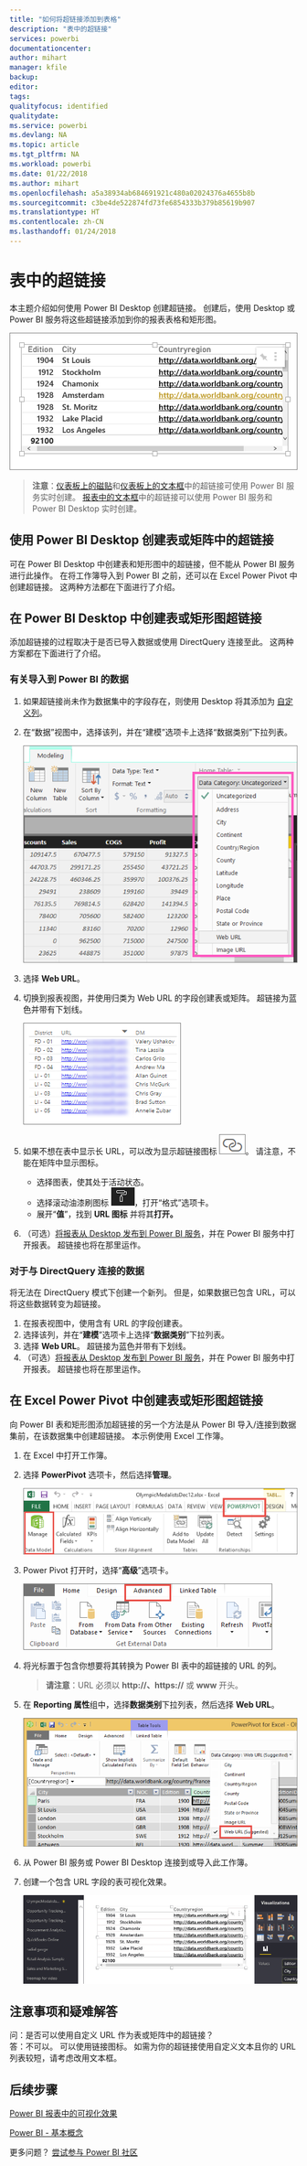 ```yaml
---
title: "如何将超链接添加到表格"
description: "表中的超链接"
services: powerbi
documentationcenter: 
author: mihart
manager: kfile
backup: 
editor: 
tags: 
qualityfocus: identified
qualitydate: 
ms.service: powerbi
ms.devlang: NA
ms.topic: article
ms.tgt_pltfrm: NA
ms.workload: powerbi
ms.date: 01/22/2018
ms.author: mihart
ms.openlocfilehash: a5a38934ab684691921c480a02024376a4655b8b
ms.sourcegitcommit: c3be4de522874fd73fe6854333b379b85619b907
ms.translationtype: HT
ms.contentlocale: zh-CN
ms.lasthandoff: 01/24/2018
---
```

# <a name="hyperlinks-in-tables"></a>表中的超链接
本主题介绍如何使用 Power BI Desktop 创建超链接。 创建后，使用 Desktop 或 Power BI 服务将这些超链接添加到你的报表表格和矩形图。 

![](media/power-bi-hyperlinks-in-tables/hyperlinkedtable.png)

> **注意**：[仪表板上的磁贴](service-dashboard-edit-tile.md)和[仪表板上的文本框](service-dashboard-add-widget.md)中的超链接可使用 Power BI 服务实时创建。 [报表中的文本框](service-add-hyperlink-to-text-box.md)中的超链接可以使用 Power BI 服务和 Power BI Desktop 实时创建。
> 
> 

## <a name="to-create-a-hyperlink-in-a-table-or-matrix-using-power-bi-desktop"></a>使用 Power BI Desktop 创建表或矩阵中的超链接
可在 Power BI Desktop 中创建表和矩形图中的超链接，但不能从 Power BI 服务进行此操作。 在将工作簿导入到 Power BI 之前，还可以在 Excel Power Pivot 中创建超链接。 这两种方法都在下面进行了介绍。

## <a name="create-a-table-or-matrix-hyperlink-in-power-bi-desktop"></a>在 Power BI Desktop 中创建表或矩形图超链接
添加超链接的过程取决于是否已导入数据或使用 DirectQuery 连接至此。 这两种方案都在下面进行了介绍。

### <a name="for-data-imported-into-power-bi"></a>有关导入到 Power BI 的数据
1. 如果超链接尚未作为数据集中的字段存在，则使用 Desktop 将其添加为 [自定义列](desktop-common-query-tasks.md)。
2. 在“数据”视图中，选择该列，并在“建模”选项卡上选择“数据类别”下拉列表。
   
    ![](media/power-bi-hyperlinks-in-tables/pbi_data_category.png)
3. 选择 **Web URL**。
4. 切换到报表视图，并使用归类为 Web URL 的字段创建表或矩阵。 超链接为蓝色并带有下划线。
   
    ![](media/power-bi-hyperlinks-in-tables/power-bi-table-with-hyperlinks2.png)
5. 如果不想在表中显示长 URL，可以改为显示超链接图标 ![](media/power-bi-hyperlinks-in-tables/power-bi-hyperlink-icon.png)。 请注意，不能在矩阵中显示图标。
   
   * 选择图表，使其处于活动状态。
   * 选择滚动油漆刷图标 ![](media/power-bi-hyperlinks-in-tables/power-bi-paintroller.png)，打开“格式”选项卡。
   * 展开“**值**”，找到 **URL 图标** 并将其**打开。**
6. （可选）[将报表从 Desktop 发布到 Power BI 服务](guided-learning/publishingandsharing.yml#step-2)，并在 Power BI 服务中打开报表。 超链接也将在那里运作。

### <a name="for-data-connected-with-directquery"></a>对于与 DirectQuery 连接的数据
将无法在 DirectQuery 模式下创建一个新列。  但是，如果数据已包含 URL，可以将这些数据转变为超链接。

1. 在报表视图中，使用含有 URL 的字段创建表。
2. 选择该列，并在“**建模**”选项卡上选择“**数据类别**”下拉列表。
3. 选择 **Web URL**。 超链接为蓝色并带有下划线。
4. （可选）[将报表从 Desktop 发布到 Power BI 服务](guided-learning/publishingandsharing.yml#step-2)，并在 Power BI 服务中打开报表。 超链接也将在那里运作。

## <a name="create-a-table-or-matrix-hyperlink-in-excel-power-pivot"></a>在 Excel Power Pivot 中创建表或矩形图超链接
向 Power BI 表和矩形图添加超链接的另一个方法是从 Power BI 导入/连接到数据集前，在该数据集中创建超链接。 本示例使用 Excel 工作簿。

1. 在 Excel 中打开工作簿。
2. 选择 **PowerPivot** 选项卡，然后选择**管理**。
   
   ![](media/power-bi-hyperlinks-in-tables/createhyperlinkinpowerpivot2.png)
3. Power Pivot 打开时，选择“**高级**”选项卡。
   
   ![](media/power-bi-hyperlinks-in-tables/createhyperlinkinpowerpivot3.png)
4. 将光标置于包含你想要将其转换为 Power BI 表中的超链接的 URL 的列。
   
   > **请注意**：URL 必须以 **http://、https://** 或 **www** 开头。
   > 
   > 
5. 在 **Reporting 属性**组中，选择**数据类别**下拉列表，然后选择 **Web URL**。 
   
   ![](media/power-bi-hyperlinks-in-tables/createhyperlinksnew.png)
6. 从 Power BI 服务或 Power BI Desktop 连接到或导入此工作簿。
7. 创建一个包含 URL 字段的表可视化效果。
   
   ![](media/power-bi-hyperlinks-in-tables/hyperlinksintables.gif)

## <a name="considerations-and-troubleshooting"></a>注意事项和疑难解答
问：是否可以使用自定义 URL 作为表或矩阵中的超链接？    
答：不可以。 可以使用链接图标。 如需为你的超链接使用自定义文本且你的 URL 列表较短，请考虑改用文本框。


## <a name="next-steps"></a>后续步骤
[Power BI 报表中的可视化效果](power-bi-report-visualizations.md)

[Power BI - 基本概念](service-basic-concepts.md)

更多问题？ [尝试参与 Power BI 社区](http://community.powerbi.com/)

